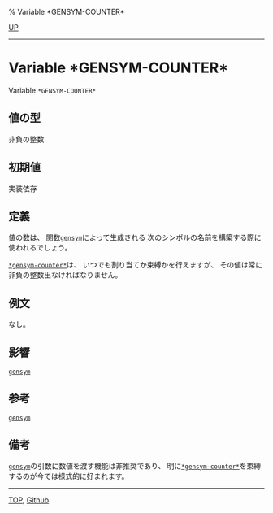 % Variable \*GENSYM-COUNTER\*

[UP](10.2.html)  

---

# Variable **\*GENSYM-COUNTER\***


Variable `*GENSYM-COUNTER*`


## 値の型

非負の整数


## 初期値

実装依存


## 定義

値の数は、 関数[`gensym`](10.2.gensym.html)によって生成される
次のシンボルの名前を構築する際に使われるでしょう。

[`*gensym-counter*`](10.2.gensym-counter.html)は、
いつでも割り当てか束縛かを行えますが、
その値は常に非負の整数出なければなりません。


## 例文

なし。


## 影響

[`gensym`](10.2.gensym.html)


## 参考

[`gensym`](10.2.gensym.html)


## 備考

[`gensym`](10.2.gensym.html)の引数に数値を渡す機能は非推奨であり、
明に[`*gensym-counter*`](10.2.gensym-counter.html)を束縛するのが今では様式的に好まれます。


---
[TOP](index.html),  [Github](https://github.com/nptcl/npt-japanese)

